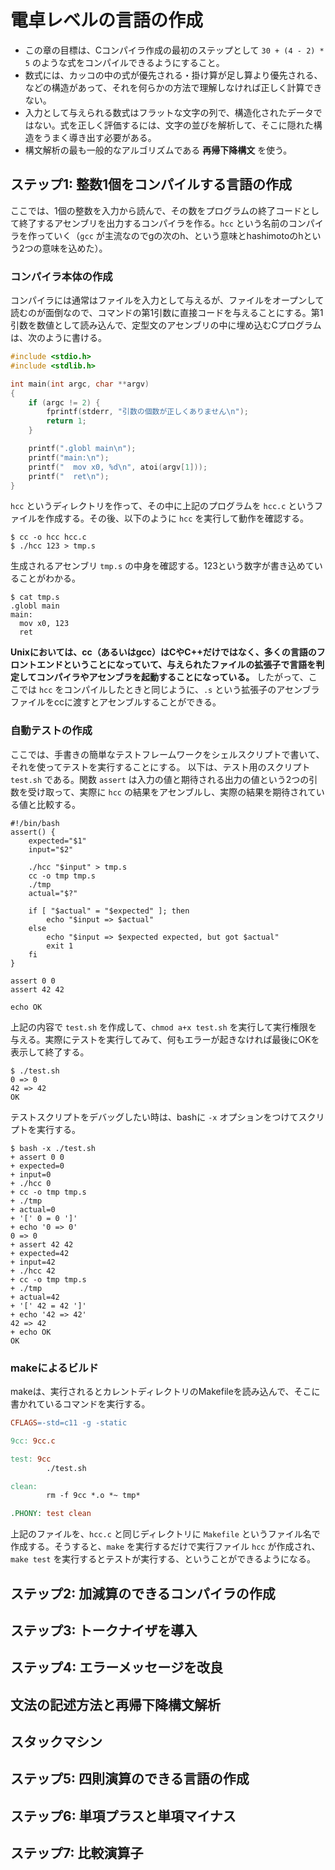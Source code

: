 # 電卓レベルの言語の作成
* この章の目標は、Cコンパイラ作成の最初のステップとして `30 + (4 - 2) * 5` のような式をコンパイルできるようにすること。
* 数式には、カッコの中の式が優先される・掛け算が足し算より優先される、などの構造があって、それを何らかの方法で理解しなければ正しく計算できない。
* 入力として与えられる数式はフラットな文字の列で、構造化されたデータではない。式を正しく評価するには、文字の並びを解析して、そこに隠れた構造をうまく導き出す必要がある。
* 構文解析の最も一般的なアルゴリズムである **再帰下降構文** を使う。

## ステップ1: 整数1個をコンパイルする言語の作成
ここでは、1個の整数を入力から読んで、その数をプログラムの終了コードとして終了するアセンブリを出力するコンパイラを作る。`hcc` という名前のコンパイラを作っていく（`gcc` が主流なのでgの次のh、という意味とhashimotoのhという2つの意味を込めた）。

### コンパイラ本体の作成
コンパイラには通常はファイルを入力として与えるが、ファイルをオープンして読むのが面倒なので、コマンドの第1引数に直接コードを与えることにする。第1引数を数値として読み込んで、定型文のアセンブリの中に埋め込むCプログラムは、次のように書ける。

```c
#include <stdio.h>
#include <stdlib.h>

int main(int argc, char **argv)
{
    if (argc != 2) {
        fprintf(stderr, "引数の個数が正しくありません\n");
        return 1;
    }

    printf(".globl main\n");
    printf("main:\n");
    printf("  mov x0, %d\n", atoi(argv[1]));
    printf("  ret\n");
}
```

`hcc` というディレクトリを作って、その中に上記のプログラムを `hcc.c` というファイルを作成する。その後、以下のように `hcc` を実行して動作を確認する。

```shell
$ cc -o hcc hcc.c
$ ./hcc 123 > tmp.s
```

生成されるアセンブリ `tmp.s` の中身を確認する。123という数字が書き込めていることがわかる。

```shell
$ cat tmp.s
.globl main
main:
  mov x0, 123
  ret
```

**Unixにおいては、cc（あるいはgcc）はCやC++だけではなく、多くの言語のフロントエンドということになっていて、与えられたファイルの拡張子で言語を判定してコンパイラやアセンブラを起動することになっている。** したがって、ここでは `hcc` をコンパイルしたときと同じように、`.s` という拡張子のアセンブラファイルをccに渡すとアセンブルすることができる。

### 自動テストの作成
ここでは、手書きの簡単なテストフレームワークをシェルスクリプトで書いて、それを使ってテストを実行することにする。
以下は、テスト用のスクリプト `test.sh` である。関数 `assert` は入力の値と期待される出力の値という2つの引数を受け取って、実際に `hcc` の結果をアセンブルし、実際の結果を期待されている値と比較する。

```shell
#!/bin/bash
assert() {
    expected="$1"
    input="$2"

    ./hcc "$input" > tmp.s
    cc -o tmp tmp.s
    ./tmp
    actual="$?"

    if [ "$actual" = "$expected" ]; then
        echo "$input => $actual"
    else
        echo "$input => $expected expected, but got $actual"
        exit 1
    fi
}

assert 0 0
assert 42 42

echo OK
```

上記の内容で `test.sh` を作成して、`chmod a+x test.sh` を実行して実行権限を与える。実際にテストを実行してみて、何もエラーが起きなければ最後にOKを表示して終了する。

```shell
$ ./test.sh 
0 => 0
42 => 42
OK
```

テストスクリプトをデバッグしたい時は、bashに `-x` オプションをつけてスクリプトを実行する。

```shell
$ bash -x ./test.sh 
+ assert 0 0
+ expected=0
+ input=0
+ ./hcc 0
+ cc -o tmp tmp.s
+ ./tmp
+ actual=0
+ '[' 0 = 0 ']'
+ echo '0 => 0'
0 => 0
+ assert 42 42
+ expected=42
+ input=42
+ ./hcc 42
+ cc -o tmp tmp.s
+ ./tmp
+ actual=42
+ '[' 42 = 42 ']'
+ echo '42 => 42'
42 => 42
+ echo OK
OK
```

### makeによるビルド
makeは、実行されるとカレントディレクトリのMakefileを読み込んで、そこに書かれているコマンドを実行する。

```makefile
CFLAGS=-std=c11 -g -static

9cc: 9cc.c

test: 9cc
        ./test.sh

clean:
        rm -f 9cc *.o *~ tmp*

.PHONY: test clean
```

上記のファイルを、`hcc.c` と同じディレクトリに `Makefile` というファイル名で作成する。そうすると、`make` を実行するだけで実行ファイル `hcc` が作成され、`make test` を実行するとテストが実行する、ということができるようになる。


## ステップ2: 加減算のできるコンパイラの作成


## ステップ3: トークナイザを導入


## ステップ4: エラーメッセージを改良


## 文法の記述方法と再帰下降構文解析


## スタックマシン


## ステップ5: 四則演算のできる言語の作成


## ステップ6: 単項プラスと単項マイナス


## ステップ7: 比較演算子

